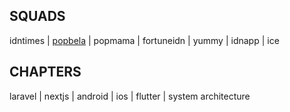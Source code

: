 ## SQUADS

idntimes |
[popbela](https://github.com/IDN-Media/README.popbela.com) | popmama |
fortuneidn |
yummy |
idnapp |
ice

## CHAPTERS

laravel |
nextjs |
android |
ios |
flutter |
system architecture
